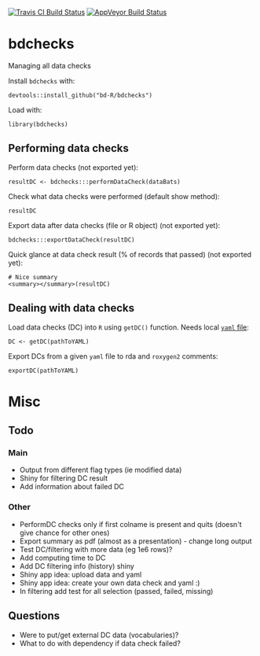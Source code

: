 [![Travis CI Build Status](https://img.shields.io/travis/bd-R/bdchecks.svg?branch=master?style=flat-square&label=Travis+CI)](https://travis-ci.org/bd-R/bdchecks) 
[![AppVeyor Build Status](https://ci.appveyor.com/api/projects/status/github/bd-R/bdchecks?branch=master&svg=true)](https://ci.appveyor.com/project/bd-R/bdchecks)

# bdchecks
Managing all data checks

Install `bdchecks` with: 

    devtools::install_github("bd-R/bdchecks")

Load with:
    
    library(bdchecks)


## Performing data checks

Perform data checks (not exported yet):

    resultDC <- bdchecks:::performDataCheck(dataBats)

Check what data checks were performed (default show method):

    resultDC

Export data after data checks (file or R object) (not exported yet):  

    bdchecks:::exportDataCheck(resultDC)

Quick glance at data check result (% of records that passed) (not exported yet):  

    # Nice summary
    <summary></summary>(resultDC)


## Dealing with data checks

Load data checks (DC) into `R` using `getDC()` function. Needs local [`yaml` file](http://raw.githubusercontent.com/bd-R/bdchecks/master/data/DCtest.yaml):

    DC <- getDC(pathToYAML)

Export DCs from a given `yaml` file to rda and `roxygen2` comments:

    exportDC(pathToYAML)

# Misc

## Todo

### Main
- Output from different flag types (ie modified data)  
- Shiny for filtering DC result  
- Add information about failed DC  

### Other
- PerformDC checks only if first colname is present and quits (doesn't give chance for other ones)   
- Export summary as pdf (almost as a presentation) - change long output  
- Test DC/filtering with more data (eg 1e6 rows)?   
- Add computing time to DC  
- Add DC filtering info (history) shiny     
- Shiny app idea: upload data and yaml   
- Shiny app idea: create your own data check and yaml :)  
- In filtering add test for all selection (passed, failed, missing)  

## Questions
- Were to put/get external DC data (vocabularies)?   
- What to do with dependency if data check failed?  
